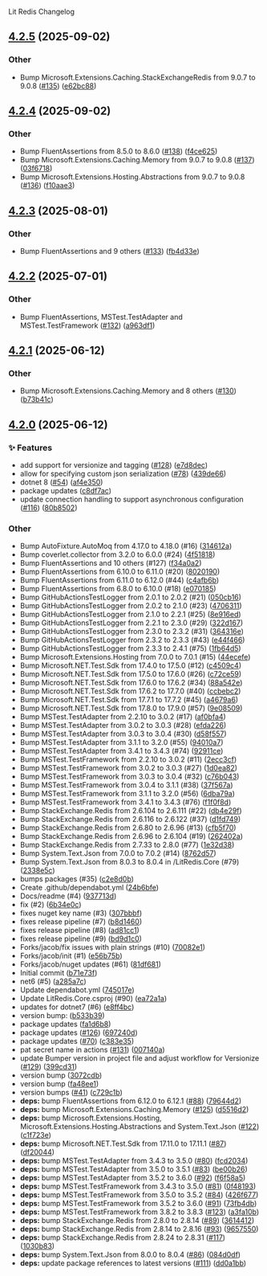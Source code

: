 Lit Redis Changelog
<a name="4.2.5"></a>
## [4.2.5](https://www.github.com/firebend/lit-redis/releases/tag/v4.2.5) (2025-09-02)

### Other

* Bump Microsoft.Extensions.Caching.StackExchangeRedis from 9.0.7 to 9.0.8 ([#135](https://www.github.com/firebend/lit-redis/issues/135)) ([e62bc88](https://www.github.com/firebend/lit-redis/commit/e62bc885f5723ef437bdf1bc91fd4713fbd7373c))

<a name="4.2.4"></a>
## [4.2.4](https://www.github.com/firebend/lit-redis/releases/tag/v4.2.4) (2025-09-02)

### Other

* Bump FluentAssertions from 8.5.0 to 8.6.0 ([#138](https://www.github.com/firebend/lit-redis/issues/138)) ([f4ce625](https://www.github.com/firebend/lit-redis/commit/f4ce6254d05d640d78951b7790a871ccf5c9896b))
* Bump Microsoft.Extensions.Caching.Memory from 9.0.7 to 9.0.8 ([#137](https://www.github.com/firebend/lit-redis/issues/137)) ([03f6718](https://www.github.com/firebend/lit-redis/commit/03f6718b21e00c634868f52bf1b130917f1317a8))
* Bump Microsoft.Extensions.Hosting.Abstractions from 9.0.7 to 9.0.8 ([#136](https://www.github.com/firebend/lit-redis/issues/136)) ([f10aae3](https://www.github.com/firebend/lit-redis/commit/f10aae31169f5a32af26c3093837c054e200a3dd))

<a name="4.2.3"></a>
## [4.2.3](https://www.github.com/firebend/lit-redis/releases/tag/v4.2.3) (2025-08-01)

### Other

* Bump FluentAssertions and 9 others ([#133](https://www.github.com/firebend/lit-redis/issues/133)) ([fb4d33e](https://www.github.com/firebend/lit-redis/commit/fb4d33ef89f891e94f30002bd2f97fa35b5dd8cd))

<a name="4.2.2"></a>
## [4.2.2](https://www.github.com/firebend/lit-redis/releases/tag/v4.2.2) (2025-07-01)

### Other

* Bump FluentAssertions, MSTest.TestAdapter and MSTest.TestFramework ([#132](https://www.github.com/firebend/lit-redis/issues/132)) ([a963df1](https://www.github.com/firebend/lit-redis/commit/a963df12343c79588661f05c2893093479db4ae3))

<a name="4.2.1"></a>
## [4.2.1](https://www.github.com/firebend/lit-redis/releases/tag/v4.2.1) (2025-06-12)

### Other

* Bump Microsoft.Extensions.Caching.Memory and 8 others ([#130](https://www.github.com/firebend/lit-redis/issues/130)) ([b73b41c](https://www.github.com/firebend/lit-redis/commit/b73b41cce45debdb466df449ea626b6f5eecfd99))

<a name="4.2.0"></a>
## [4.2.0](https://www.github.com/firebend/lit-redis/releases/tag/v4.2.0) (2025-06-12)

### ✨ Features

* add support for versionize and tagging ([#128](https://www.github.com/firebend/lit-redis/issues/128)) ([e7d8dec](https://www.github.com/firebend/lit-redis/commit/e7d8dec9fd6e7e61a6eb444c64287db3c5d41d99))
* allow for specifying custom json serialization ([#78](https://www.github.com/firebend/lit-redis/issues/78)) ([439de66](https://www.github.com/firebend/lit-redis/commit/439de66e887a48cc26c32a8d8d28d8052c4d4983))
* dotnet 8 ([#54](https://www.github.com/firebend/lit-redis/issues/54)) ([af4e350](https://www.github.com/firebend/lit-redis/commit/af4e35075731883115af9a3a4520ddbac9c3a2d2))
* package updates ([c8df7ac](https://www.github.com/firebend/lit-redis/commit/c8df7aca611366f49b3bf813cdcb5dd050f2d7d3))
* update connection handling to support asynchronous configuration ([#116](https://www.github.com/firebend/lit-redis/issues/116)) ([80b8502](https://www.github.com/firebend/lit-redis/commit/80b8502851802c46ae216e5368c1cbc813ce8ac5))

### Other

* Bump AutoFixture.AutoMoq from 4.17.0 to 4.18.0 (#16) ([314612a](https://www.github.com/firebend/lit-redis/commit/314612ad6de07ebfc50c5a8be45e1e7ba5b0507e))
* Bump coverlet.collector from 3.2.0 to 6.0.0 (#24) ([4f51818](https://www.github.com/firebend/lit-redis/commit/4f5181892ffc5d756297ce16eee11678663afc41))
* Bump FluentAssertions and 10 others (#127) ([f34a0a2](https://www.github.com/firebend/lit-redis/commit/f34a0a2dfecb9a57a1a9f3a8297128ea3f0729e4))
* Bump FluentAssertions from 6.10.0 to 6.11.0 (#20) ([8020190](https://www.github.com/firebend/lit-redis/commit/80201902624376b632157e21065d1b3f02ca99e5))
* Bump FluentAssertions from 6.11.0 to 6.12.0 (#44) ([c4afb6b](https://www.github.com/firebend/lit-redis/commit/c4afb6b838249df27de44ec8d1357904a4d9f901))
* Bump FluentAssertions from 6.8.0 to 6.10.0 (#18) ([e070185](https://www.github.com/firebend/lit-redis/commit/e07018514de2d2054d315b2fa2b5c1325b91b4c2))
* Bump GitHubActionsTestLogger from 2.0.1 to 2.0.2 (#21) ([050cb16](https://www.github.com/firebend/lit-redis/commit/050cb1670255b7318f1d5fdc7cf080c584f2dab5))
* Bump GitHubActionsTestLogger from 2.0.2 to 2.1.0 (#23) ([4706311](https://www.github.com/firebend/lit-redis/commit/470631161ef095ded59ed84f88e67d0952ef1e00))
* Bump GitHubActionsTestLogger from 2.1.0 to 2.2.1 (#25) ([8e916ed](https://www.github.com/firebend/lit-redis/commit/8e916eda346af7993a0ec657555c240cba2bea82))
* Bump GitHubActionsTestLogger from 2.2.1 to 2.3.0 (#29) ([322d167](https://www.github.com/firebend/lit-redis/commit/322d1670270d9262b99ca41953932d33517d2b43))
* Bump GitHubActionsTestLogger from 2.3.0 to 2.3.2 (#31) ([364316e](https://www.github.com/firebend/lit-redis/commit/364316e8befb35d852e6b7c3f38a185038710487))
* Bump GitHubActionsTestLogger from 2.3.2 to 2.3.3 (#43) ([e44f466](https://www.github.com/firebend/lit-redis/commit/e44f4661ab7f270c270405d82aee7494c097e375))
* Bump GitHubActionsTestLogger from 2.3.3 to 2.4.1 (#75) ([1fb64d5](https://www.github.com/firebend/lit-redis/commit/1fb64d53c3ee606b075c679ce3f23488af9e6385))
* Bump Microsoft.Extensions.Hosting from 7.0.0 to 7.0.1 (#15) ([44ecefe](https://www.github.com/firebend/lit-redis/commit/44ecefe4a8f3f8ee98d8c28f6aade3bf97ae071a))
* Bump Microsoft.NET.Test.Sdk from 17.4.0 to 17.5.0 (#12) ([c4509c4](https://www.github.com/firebend/lit-redis/commit/c4509c4117c7cfeff730768829a89ac36d203032))
* Bump Microsoft.NET.Test.Sdk from 17.5.0 to 17.6.0 (#26) ([c72ce59](https://www.github.com/firebend/lit-redis/commit/c72ce5924b62d4a65a7521a1a58317b663f2756d))
* Bump Microsoft.NET.Test.Sdk from 17.6.0 to 17.6.2 (#34) ([88a542e](https://www.github.com/firebend/lit-redis/commit/88a542e4b2f53e2b52d9a74502e9cf7fb11bef31))
* Bump Microsoft.NET.Test.Sdk from 17.6.2 to 17.7.0 (#40) ([ccbebc2](https://www.github.com/firebend/lit-redis/commit/ccbebc262d4ef71d7937b1d0ae142c8ead23032f))
* Bump Microsoft.NET.Test.Sdk from 17.7.1 to 17.7.2 (#45) ([a4679a6](https://www.github.com/firebend/lit-redis/commit/a4679a62731614b80a1c30a223c96c143b4e69a2))
* Bump Microsoft.NET.Test.Sdk from 17.8.0 to 17.9.0 (#57) ([9e08509](https://www.github.com/firebend/lit-redis/commit/9e08509e7433c465378c91c891dc6b618b2c4d38))
* Bump MSTest.TestAdapter from 2.2.10 to 3.0.2 (#17) ([af0bfa4](https://www.github.com/firebend/lit-redis/commit/af0bfa476c56e336e83199c03c82e553f7286622))
* Bump MSTest.TestAdapter from 3.0.2 to 3.0.3 (#28) ([efda226](https://www.github.com/firebend/lit-redis/commit/efda226f8e61ae5193c6e81f2dc3d51601062aae))
* Bump MSTest.TestAdapter from 3.0.3 to 3.0.4 (#30) ([d58f557](https://www.github.com/firebend/lit-redis/commit/d58f55774fd2dc1d36ef5d4a738a9ee58c92b500))
* Bump MSTest.TestAdapter from 3.1.1 to 3.2.0 (#55) ([94010a7](https://www.github.com/firebend/lit-redis/commit/94010a760c1d687a342aedb973b8435bbd50f377))
* Bump MSTest.TestAdapter from 3.4.1 to 3.4.3 (#74) ([92911ce](https://www.github.com/firebend/lit-redis/commit/92911cec76a4836cb3815dfc7df594ad856e89f8))
* Bump MSTest.TestFramework from 2.2.10 to 3.0.2 (#11) ([2ecc3cf](https://www.github.com/firebend/lit-redis/commit/2ecc3cf738db8d48e7410b5552d5ad70a2260c77))
* Bump MSTest.TestFramework from 3.0.2 to 3.0.3 (#27) ([1d0ea82](https://www.github.com/firebend/lit-redis/commit/1d0ea8237a17e14081df09365ea5e1218fcdb77d))
* Bump MSTest.TestFramework from 3.0.3 to 3.0.4 (#32) ([c76b043](https://www.github.com/firebend/lit-redis/commit/c76b0433166352d4ef170ee2db1e5db62f1c5e47))
* Bump MSTest.TestFramework from 3.0.4 to 3.1.1 (#38) ([37f567a](https://www.github.com/firebend/lit-redis/commit/37f567adbeb58815ea8420c79117014b3e2261cd))
* Bump MSTest.TestFramework from 3.1.1 to 3.2.0 (#56) ([6dba79a](https://www.github.com/firebend/lit-redis/commit/6dba79ae6693f02ebf6392d5d6e72760eb556dd5))
* Bump MSTest.TestFramework from 3.4.1 to 3.4.3 (#76) ([f1f0f8d](https://www.github.com/firebend/lit-redis/commit/f1f0f8d8909d50fd1974c4555c579deff2233d55))
* Bump StackExchange.Redis from 2.6.104 to 2.6.111 (#22) ([db4e29f](https://www.github.com/firebend/lit-redis/commit/db4e29f7129449fca2a8c70314722e9549d0374f))
* Bump StackExchange.Redis from 2.6.116 to 2.6.122 (#37) ([d1fd749](https://www.github.com/firebend/lit-redis/commit/d1fd749d4a73fe4f0eb0eec68f42ac8cf6c63021))
* Bump StackExchange.Redis from 2.6.80 to 2.6.96 (#13) ([cfb5f70](https://www.github.com/firebend/lit-redis/commit/cfb5f70379d596113a432dbb1dcbb08ded41555b))
* Bump StackExchange.Redis from 2.6.96 to 2.6.104 (#19) ([262402a](https://www.github.com/firebend/lit-redis/commit/262402a15570ea54fef9ccbcacd48a0af7c6c736))
* Bump StackExchange.Redis from 2.7.33 to 2.8.0 (#77) ([1e32d38](https://www.github.com/firebend/lit-redis/commit/1e32d3892c735b660de933112fb8620d65fcd44e))
* Bump System.Text.Json from 7.0.0 to 7.0.2 (#14) ([8762d57](https://www.github.com/firebend/lit-redis/commit/8762d578ee8b6b8cccbeb2f9db648557066665e2))
* Bump System.Text.Json from 8.0.3 to 8.0.4 in /LitRedis.Core (#79) ([2338e5c](https://www.github.com/firebend/lit-redis/commit/2338e5ccdb2c8908d6c16b03405ad0ec59f9c670))
* bumps packages (#35) ([c2e8d0b](https://www.github.com/firebend/lit-redis/commit/c2e8d0b7be9d0ced9e20583ebc17494c308fcfaf))
* Create .github/dependabot.yml ([24b6bfe](https://www.github.com/firebend/lit-redis/commit/24b6bfe827b9b5b36dffd23656d6bcd894092b16))
* Docs/readme (#4) ([937713d](https://www.github.com/firebend/lit-redis/commit/937713d7f50327dc519c04c65707bed09b12b07c))
* fix (#2) ([6b34e0c](https://www.github.com/firebend/lit-redis/commit/6b34e0c0a5e1fbc0b36e9e8c1e23b11333d9f7ba))
* fixes nuget key name (#3) ([307bbbf](https://www.github.com/firebend/lit-redis/commit/307bbbfca28af478d44dd51fab05890ed0a31608))
* fixes release pipeline (#7) ([b8d1460](https://www.github.com/firebend/lit-redis/commit/b8d1460cfa8f23f3378c47fa50c847dad15a9fdf))
* fixes release pipeline (#8) ([ad81cc1](https://www.github.com/firebend/lit-redis/commit/ad81cc15f0ac4c7d004c961fecad7d2be00cd04d))
* fixes release pipeline (#9) ([bd9d1c0](https://www.github.com/firebend/lit-redis/commit/bd9d1c0cfcb4f06b8ec154016354382343afc827))
* Forks/jacob/fix issues with plain strings (#10) ([70082e1](https://www.github.com/firebend/lit-redis/commit/70082e100b8fc5875afd91739edaff17febd2f21))
* Forks/jacob/init (#1) ([e56b75b](https://www.github.com/firebend/lit-redis/commit/e56b75b7e93051fede42867bf4636c470b445d21))
* Forks/jacob/nuget updates (#61) ([81df681](https://www.github.com/firebend/lit-redis/commit/81df6818ea2601271d433222f30bee9c9ea62847))
* Initial commit ([b71e73f](https://www.github.com/firebend/lit-redis/commit/b71e73fcc345f7d7641385a6344b0be1a161d935))
* net6 (#5) ([a285a7c](https://www.github.com/firebend/lit-redis/commit/a285a7c3da13f8e73268dfc06587c04998e89711))
* Update dependabot.yml ([745017e](https://www.github.com/firebend/lit-redis/commit/745017e7383d0231339e0531af4d8f72a5d9aeb5))
* Update LitRedis.Core.csproj (#90) ([ea72a1a](https://www.github.com/firebend/lit-redis/commit/ea72a1a9db651ea86c989f0e67afa0685c57a7cc))
* updates for dotnet7 (#6) ([e8ff4bc](https://www.github.com/firebend/lit-redis/commit/e8ff4bc3a0ee06c8b9246316504bd43484838c2f))
* version bump: ([b533b39](https://www.github.com/firebend/lit-redis/commit/b533b395da6347cb3675bb4248547edabb020c84))
* package updates ([fa1d6b8](https://www.github.com/firebend/lit-redis/commit/fa1d6b8a5a843dd437a9c2c9960f56819e884092))
* package updates ([#126](https://www.github.com/firebend/lit-redis/issues/126)) ([697240d](https://www.github.com/firebend/lit-redis/commit/697240d2bc1f4a1a108f3b279d20e9037e7229df))
* package updates ([#70](https://www.github.com/firebend/lit-redis/issues/70)) ([c383e35](https://www.github.com/firebend/lit-redis/commit/c383e3504a9c227338ad25ed69021ac8b0666331))
* pat secret name in actions  ([#131](https://www.github.com/firebend/lit-redis/issues/131)) ([007140a](https://www.github.com/firebend/lit-redis/commit/007140a7a8f7cd16240c15b15343fdcc50e98c38))
* update Bumper version in project file and adjust workflow for Versionize ([#129](https://www.github.com/firebend/lit-redis/issues/129)) ([399cd31](https://www.github.com/firebend/lit-redis/commit/399cd3194d25d3f899483c714edd8a2a0f88592d))
* version bump ([3072cdb](https://www.github.com/firebend/lit-redis/commit/3072cdb6c77004355898a3183ddbdae1b20ab60d))
* version bump ([fa48ee1](https://www.github.com/firebend/lit-redis/commit/fa48ee16cd72d6645a4128cd1fe4ef72716133a3))
* version bumps ([#41](https://www.github.com/firebend/lit-redis/issues/41)) ([c729c1b](https://www.github.com/firebend/lit-redis/commit/c729c1bde99c27a61bb162230c2eaa159045862a))
* **deps:** bump FluentAssertions from 6.12.0 to 6.12.1 ([#88](https://www.github.com/firebend/lit-redis/issues/88)) ([79644d2](https://www.github.com/firebend/lit-redis/commit/79644d254e93315be1920006cd64edac8442de38))
* **deps:** bump Microsoft.Extensions.Caching.Memory ([#125](https://www.github.com/firebend/lit-redis/issues/125)) ([d5516d2](https://www.github.com/firebend/lit-redis/commit/d5516d29ae240119f41712042633788d0ac5acee))
* **deps:** bump Microsoft.Extensions.Hosting, Microsoft.Extensions.Hosting.Abstractions and System.Text.Json ([#122](https://www.github.com/firebend/lit-redis/issues/122)) ([c1f723e](https://www.github.com/firebend/lit-redis/commit/c1f723eeb999a1b626a40705ab56d2fff5899197))
* **deps:** bump Microsoft.NET.Test.Sdk from 17.11.0 to 17.11.1 ([#87](https://www.github.com/firebend/lit-redis/issues/87)) ([df20044](https://www.github.com/firebend/lit-redis/commit/df200440c9d789b6d507a92c5e29e7dbc8f2d8c6))
* **deps:** bump MSTest.TestAdapter from 3.4.3 to 3.5.0 ([#80](https://www.github.com/firebend/lit-redis/issues/80)) ([fcd2034](https://www.github.com/firebend/lit-redis/commit/fcd20342971fd34c186423e48410c097b1f182b5))
* **deps:** bump MSTest.TestAdapter from 3.5.0 to 3.5.1 ([#83](https://www.github.com/firebend/lit-redis/issues/83)) ([be00b26](https://www.github.com/firebend/lit-redis/commit/be00b2691d397fc3081d1c35b85bb8663b7654dc))
* **deps:** bump MSTest.TestAdapter from 3.5.2 to 3.6.0 ([#92](https://www.github.com/firebend/lit-redis/issues/92)) ([f6f58a5](https://www.github.com/firebend/lit-redis/commit/f6f58a56348d93eed91c1f00d3285a3cb38a19fe))
* **deps:** bump MSTest.TestFramework from 3.4.3 to 3.5.0 ([#81](https://www.github.com/firebend/lit-redis/issues/81)) ([0f48193](https://www.github.com/firebend/lit-redis/commit/0f4819308caadaef610356a4da80b3e2c3b17d70))
* **deps:** bump MSTest.TestFramework from 3.5.0 to 3.5.2 ([#84](https://www.github.com/firebend/lit-redis/issues/84)) ([426f677](https://www.github.com/firebend/lit-redis/commit/426f6770827156965e5049f2b9e2e8db7c2efa9e))
* **deps:** bump MSTest.TestFramework from 3.5.2 to 3.6.0 ([#91](https://www.github.com/firebend/lit-redis/issues/91)) ([73fb4db](https://www.github.com/firebend/lit-redis/commit/73fb4db30ceb5092ffc9243e517e672af2befe9c))
* **deps:** bump MSTest.TestFramework from 3.8.2 to 3.8.3 ([#123](https://www.github.com/firebend/lit-redis/issues/123)) ([a3fa10b](https://www.github.com/firebend/lit-redis/commit/a3fa10b6a870bfca969fe092aa9df3efb34f5db3))
* **deps:** bump StackExchange.Redis from 2.8.0 to 2.8.14 ([#89](https://www.github.com/firebend/lit-redis/issues/89)) ([3614412](https://www.github.com/firebend/lit-redis/commit/3614412bff112a0f7c0d1b0d5c0c1325f0810794))
* **deps:** bump StackExchange.Redis from 2.8.14 to 2.8.16 ([#93](https://www.github.com/firebend/lit-redis/issues/93)) ([9657550](https://www.github.com/firebend/lit-redis/commit/9657550c4bc3457b03e8f6b825d3251d485c46a9))
* **deps:** bump StackExchange.Redis from 2.8.24 to 2.8.31 ([#117](https://www.github.com/firebend/lit-redis/issues/117)) ([1030b83](https://www.github.com/firebend/lit-redis/commit/1030b834d4f42727fbf98f21acbb38c4886cc3e0))
* **deps:** bump System.Text.Json from 8.0.0 to 8.0.4 ([#86](https://www.github.com/firebend/lit-redis/issues/86)) ([084d0df](https://www.github.com/firebend/lit-redis/commit/084d0df759c5668237322f2884808a88767bde92))
* **deps:** update package references to latest versions ([#111](https://www.github.com/firebend/lit-redis/issues/111)) ([dd0a1bb](https://www.github.com/firebend/lit-redis/commit/dd0a1bb006c94b0a4fb0920e988c62ef1ee39c63))

